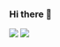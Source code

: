 ### Hi there 👋
[![](https://github-readme-stats.vercel.app/api?username=lliioollcn&count_private=true&show_icons=true)](https://github-readme-stats.vercel.app/api?username=lliioollcn&count_private=true&show_icons=true)
[![](https://github-readme-stats.vercel.app/api/top-langs/?username=lliioollcn&langs_count=100)](https://github-readme-stats.vercel.app/api/top-langs/?username=lliioollcn&langs_count=100)
